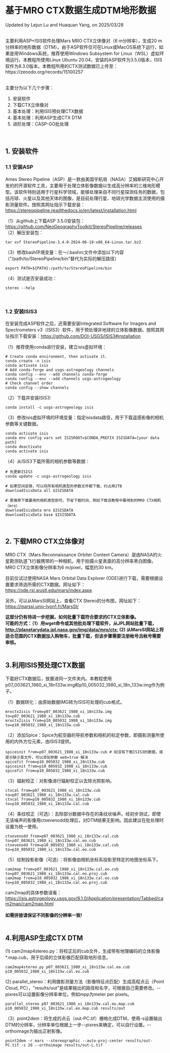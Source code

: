 基于MRO CTX数据生成DTM地形数据
===
Updated by Lejun Lu and Huaquan Yang, on 2025/03/28

<br>
主要利用ASP+ISIS软件处理Mars MRO CTX立体像对（6 m分辨率），生成20 m分辨率的地形数据（DTM）。由于ASP软件仅可在Linux或MacOS系统下运行，如果是用Windows系统，推荐使用Windows Subsystem for Linux（WSL）虚拟环境运行。本教程所使用Linux Ubuntu 20.04，安装的ASP软件为3.5.0版本，ISIS软件为8.3.0版本。本教程所用的CTX测试数据已上传至： https://zenodo.org/records/15100257
<br><br>

主要分为以下几个步骤：
1. 安装软件
2. 下载CTX立体像对
3. 基本处理：利用ISIS预处理CTX数据
4. 基本处理：利用ASP生成CTX DTM
5. 进阶处理：CASP-GO批处理
<br>

## 1. 安装软件

### 1.1 安装ASP

Ames Stereo Pipeline（ASP）是一款由美国宇航局（NASA）艾姆斯研究中心开发的的开源软件工具，主要用于处理立体影像数据以生成高分辨率的三维地形模型。该软件特别适用于行星科学领域，能够处理来自不同行星探测任务的数据，包括月球、火星以及其他天体的图像，是目前处理行星、地球光学数据主流使用的摄影测量软件。按照其网址指示下载安装：https://stereopipeline.readthedocs.io/en/latest/installation.html

（1）从github上下载ASP 3.5.0安装包：https://github.com/NeoGeographyToolkit/StereoPipeline/releases<br>
（2）解压安装包：
```
tar xvf StereoPipeline-3.4.0-2024-06-19-x86_64-Linux.tar.bz2
```
（3）修改bash环境变量：在～/.bashrc文件中添加以下内容（"/path/to/StereoPipeline/bin"替代为实际的解压路径）
```
export PATH=${PATH}:/path/to/StereoPipeline/bin
```
（4）测试是否安装成功：
```
stereo --help
```
<br>

### 1.2 安装ISIS3

在安装完成ASP软件之后，还需要安装Integrated Software for Imagers and Spectrometers v3（ISIS3）软件，用于预处理非地球的立体影像数据。按照其网址指示下载安装：https://github.com/DOI-USGS/ISIS3#installation

（1）推荐使用conda进行安装，建立isis虚拟环境：
```
# Create conda environment, then activate it.
conda create -n isis 
conda activate isis
# Add conda-forge and usgs-astrogeology channels
conda config --env --add channels conda-forge
conda config --env --add channels usgs-astrogeology
# Check channel order
conda config --show channels
```
（2）下载并安装ISIS3:
```
conda install -c usgs-astrogeology isis
```
（3）修改isis虚拟环境的环境变量：指定isisdata路径，用于下载遥感影像的相机参数等关键数据。
```
conda activate isis
conda env config vars set ISISROOT=$CONDA_PREFIX ISISDATA=[your data path]
conda deactivate
conda activate isis
```
（4）从ISIS3下载所需的相机参数等数据：

```
# 先更新ISIS3
conda update -c usgs-astrogeology isis

# 如果空间足够，可以将所有相机类型的参数文件都下载，约占用2TB
downloadIsisData all $ISISDATA

# 更推荐下载要用的相机类型即可，节省下载时间，例如下载该教程中要用到的MRO CTX相机（mro）
downloadIsisData mro $ISISDATA
downloadIsisData base $ISISDATA
```
<br>

## 2. 下载MRO CTX立体像对

MRO CTX（Mars Reconnaissance Orbiter Context Camera）是由NASA的火星勘测轨道飞行器携带的一种相机，用于拍摄火星表面的高分辨率黑白图像。MRO CTX立体影像分辨率为6 m/pixel，幅宽约30 km。<br>

目前仅试过使用NASA Mars Orbital Data Explorer (ODE)进行下载，需要根据设置要求筛选所需的CTX数据。网址如下：https://ode.rsl.wustl.edu/mars/index.aspx<br>

另外，可以从MarsSI网站上，查看CTX Stereo的分布图，网址如下：https://marssi.univ-lyon1.fr/MarsSI/<br>

**这部分仍有待进一步挖掘，如何批量下载符合要求的CTX立体影像。**<br>
**可能的方式：（1）用wget命令或其他批处理下载软件，从JPL网站批量下载，http://planetarydata.jpl.nasa.gov/img/data/mro/ctx; (2) 从MarsSI网站上将适合范围的CTX数据加入购物车，批量下载，但该步骤需要注册帐号且帐号需要审核。**
<br><br>

## 3.利用ISIS预处理CTX数据

下载好CTX数据后，放置进同一文件夹内。本教程使用p07_003621_1980_xi_18n133w.img和p10_005032_1980_xi_18n_133w.img作为例子。

（1）数据转化：由原始数据IMG转为ISIS可处理的cub格式。
```
mroctx2isis from=p07_003621_1980_xi_18n133w.img to=p07_003621_1980_xi_18n133w.cub
mroctx2isis from=p10_005032_1980_xi_18n133w.img to=p10_005032_1980_xi_18n133w.cub
```
（2）添加Spice：Spice为航空器的导航参数和相机的标定参数，即摄影测量所使用的内外方位元素，由ISIS3提供。
```
spiceinit from=p07_003621_1980_xi_18n133w.cub # 如没有下载ISIS3的数据，或提示缺少某文件，可以添加参数 web=true 解决
spicefit from=p10_005032_1980_xi_18n133w.cub 
spiceinit from=p10_005032_1980_xi_18n133w.cub
spicefit from=p10_005032_1980_xi_18n133w.cub
```
（3）辐射校正：对影像进行辐射校正以去除光照影响。
```
ctxcal from=p07_003621_1980_xi_18n133w.cub to=p07_003621_1980_xi_18n133w.cal.cub
ctxcal from=p10_005032_1980_xi_18n133w.cub to=p10_005032_1980_xi_18n133w.cal.cub
```
（4）条纹校正（可选）：去除部分数据中存在的条纹状噪声。经初步测试，即使无该噪声的影像用ctxevenodd处理后，对DTM结果无影响。因此建议在批处理时设置为统一使用。
```
ctxevenodd from=p07_003621_1980_xi_18n133w.cal.cub to=p07_003621_1980_xi_18n133w.cal.eo.cub
ctxevenodd from=p10_005032_1980_xi_18n133w.cal.cub to=p10_005032_1980_xi_18n133w.cal.eo.cub
```
（5）绘制投影影像（可选）：将影像由相机坐标系投影至特定的地图坐标系下。
```
cam2map from=p07_003621_1980_xi_18n133w.cal.eo.cub to=p07_003621_1980_xi_18n133w.cal.eo.proj.cub
cam2map from=p10_005032_1980_xi_18n133w.cal.eo.cub to=p10_005032_1980_xi_18n133w.cal.eo.proj.cub
```
cam2map的具体参数请看：https://isis.astrogeology.usgs.gov/8.1.0/Application/presentation/Tabbed/cam2map/cam2map.html<br><br>
**如需拼接请保证不同影像的分辨率一致!**
<br><br>

## 4.利用ASP生成CTX DTM
(1) cam2map4stereo.py：将校正后的cub文件，生成带有地理编码的立体影像*.map.cub，用于后续的立体影像匹配获取地形信息。
```
cam2map4stereo.py p07_003621_1980_xi_18n133w.cal.eo.cub p10_005032_1980_xi_18n133w.cal.eo.cub
```
(2) parallel_stereo：利用摄影测量方法（影像特征点匹配）生成高程点云（Point Cloud, PC），"results/out"是结果输出的路径和名字，可根据自己需要修改。--pixres可以设置影像分辨率单位，例如mpp为meter per pixels。
```
parallel_stereo p07_003621_1980_xi_18n133w.cal.eo.map.cub p10_005032_1980_xi_18n133w.cal.eo.map.cub results/out 
```
（3）point2dem：将生成的点云（out-PC.tif）栅格化成DTM，使用-s设置输出DTM的分辨率，分辨率单位根据上一步--pixres来确定，可以自行设置。--orthoimage为输出正射影像。
```
point2dem -r mars --stereographic --auto-proj-center results/out-PC.tif -s 20 --orthoimage results/out-L.tif
```
<br>
